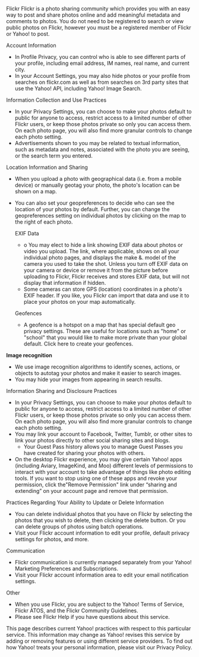 Flickr Flickr is a photo sharing community which provides you with an easy way to post and share photos online and add meaningful metadata and comments to photos. You do not need to be registered to search or view public photos on Flickr, however you must be a registered member of Flickr or Yahoo! to post.  
  
Account Information

*   In Profile Privacy, you can control who is able to see different parts of your profile, including email address, IM names, real name, and current city.
*   In your Account Settings, you may also hide photos or your profile from searches on flickr.com as well as from searches on 3rd party sites that use the Yahoo! API, including Yahoo! Image Search.

Information Collection and Use Practices

*   In your Privacy Settings, you can choose to make your photos default to public for anyone to access, restrict access to a limited number of other Flickr users, or keep those photos private so only you can access them. On each photo page, you will also find more granular controls to change each photo setting.
*   Advertisements shown to you may be related to textual information, such as metadata and notes, associated with the photo you are seeing, or the search term you entered.

Location Information and Sharing

*   When you upload a photo with geographical data (i.e. from a mobile device) or manually geotag your photo, the photo's location can be shown on a map.
*   You can also set your geopreferences to decide who can see the location of your photos by default. Further, you can change the geopreferences setting on individual photos by clicking on the map to the right of each photo.  
      
    EXIF Data
    
    *   o You may elect to hide a link showing EXIF data about photos or video you upload. The link, where applicable, shows on all your individual photo pages, and displays the make &. model of the camera you used to take the shot. Unless you turn off EXIF data on your camera or device or remove it from the picture before uploading to Flickr, Flickr receives and stores EXIF data, but will not display that information if hidden.
    *   Some cameras can store GPS (location) coordinates in a photo's EXIF header. If you like, you Flickr can import that data and use it to place your photos on your map automatically.
    
    Geofences
    *   A geofence is a hotspot on a map that has special default geo privacy settings. These are useful for locations such as "home" or "school" that you would like to make more private than your global default. Click here to create your geofences.

**Image recognition**

*   We use image recognition algorithms to identify scenes, actions, or objects to autotag your photos and make it easier to search images.
*   You may hide your images from appearing in search results.

Information Sharing and Disclosure Practices

*   In your Privacy Settings, you can choose to make your photos default to public for anyone to access, restrict access to a limited number of other Flickr users, or keep those photos private so only you can access them. On each photo page, you will also find more granular controls to change each photo setting.
*   You may link your account to Facebook, Twitter, Tumblr, or other sites to link your photos directly to other social sharing sites and blogs.
    *   Your Guest Pass history allows you to manage Guest Passes you have created for sharing your photos with others.
*   On the desktop Flickr experience, you may give certain Yahoo! apps (including Aviary, ImageKind, and Moo) different levels of permissions to interact with your account to take advantage of things like photo editing tools. If you want to stop using one of these apps and revoke your permission, click the"Remove Permission" link under “sharing and extending” on your account page and remove that permission.

Practices Regarding Your Ability to Update or Delete Information

*   You can delete individual photos that you have on Flickr by selecting the photos that you wish to delete, then clicking the delete button. Or you can delete groups of photos using batch operations.
*   Visit your Flickr account information to edit your profile, default privacy settings for photos, and more.

Communication

*   Flickr communication is currently managed separately from your Yahoo! Marketing Preferences and Subscriptions.
*   Visit your Flickr account information area to edit your email notification settings.

Other

*   When you use Flickr, you are subject to the Yahoo! Terms of Service, Flickr ATOS, and the Flickr Community Guidelines.
*   Please see Flickr Help if you have questions about this service.

This page describes current Yahoo! practices with respect to this particular service. This information may change as Yahoo! revises this service by adding or removing features or using different service providers. To find out how Yahoo! treats your personal information, please visit our Privacy Policy.